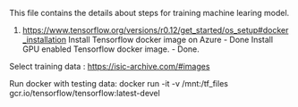 This file contains the details about steps for training machine learing model.

1) https://www.tensorflow.org/versions/r0.12/get_started/os_setup#docker_installation
Install Tensorflow docker image on Azure - Done
Install GPU enabled Tensorflow docker image. - Done.

Select training data :
https://isic-archive.com/#images

Run docker with testing data:
docker run -it -v /mnt:/tf_files  gcr.io/tensorflow/tensorflow:latest-devel
